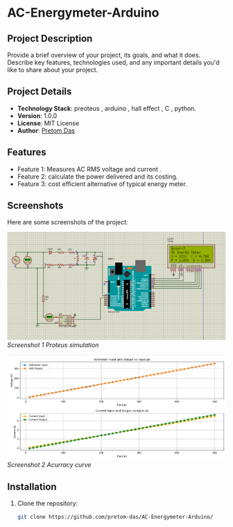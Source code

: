 # AC-Energymeter-Arduino

## Project Description
Provide a brief overview of your project, its goals, and what it does.  
Describe key features, technologies used, and any important details you'd like to share about your project.

## Project Details
- **Technology Stack**: preoteus , arduino , hall effect , C , python.
- **Version**: 1.0.0
- **License**: MIT License
- **Author**: [Pretom Das](https://github.com/pretom-das)

## Features
- Feature 1: Measures AC RMS voltage and current .
- Feature 2: calculate the power delivered and its costing.
- Feature 3: cost efficient alternative of typical energy meter.

## Screenshots
Here are some screenshots of the project:

![Image Alt Text](https://github.com/pretom-das/AC-Energymeter-Arduino/blob/47ddea7222e5dcbb5b7908f3a6c3d7109d3d6b1a/Screenshots/Screenshot%202024-09-26%20103853.png)
*Screenshot 1 Proteus simulation*

![Image Alt Text](https://github.com/pretom-das/AC-Energymeter-Arduino/blob/8f15d344bea937a4330c71afc4a499ae008bacf9/Screenshots/Screenshot%202024-09-26%20142818.png)
*Screenshot 2 Acurracy curve*

## Installation
1. Clone the repository:  
   ```bash
   git clone https://github.com/pretom-das/AC-Energymeter-Arduino/
